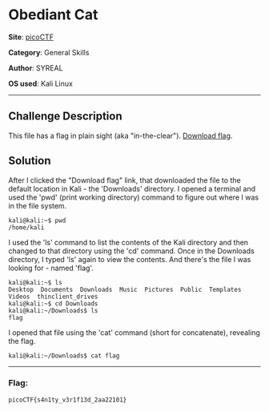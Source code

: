 # Obediant Cat

**Site**: [picoCTF](https://www.picoctf.org/)

**Category**: General Skills

**Author**: SYREAL

**OS used**: Kali Linux

----

## Challenge Description
This file has a flag in plain sight (aka "in-the-clear"). [Download flag](http://www.com).

## Solution

After I clicked the "Download flag" link, that downloaded the file to the default location in Kali - the 'Downloads' directory. I opened a terminal and used
the 'pwd' (print working directory) command to figure out where I was in the file system.

```
kali@kali:~$ pwd
/home/kali
```

I used the 'ls' command to list the contents of the Kali directory and then changed to that directory using the 'cd' command. Once in the Downloads directory, I typed
'ls' again to view the contents. And there's the file I was looking for - named 'flag'.
```
kali@kali:~$ ls 
Desktop  Documents  Downloads  Music  Pictures  Public  Templates  Videos  thinclient_drives
kali@kali:~$ cd Downloads
kali@kali:~/Downloads$ ls
flag
```
I opened that file using the 'cat' command (short for concatenate), revealing the flag.

```
kali@kali:~/Downloads$ cat flag
```
----

### Flag:
```
picoCTF{s4n1ty_v3r1f13d_2aa22101}
```


